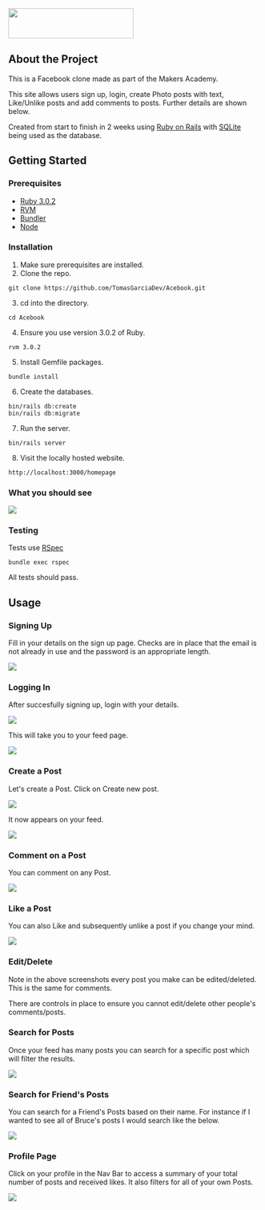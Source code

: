 <img src="https://github.com/chris-clement/acebook-betterverse/blob/main/app/assets/images/README_images/acebookLogo.jpeg?raw=true" width="250" height="60" />


## About the Project

This is a Facebook clone made as part of the Makers Academy.

This site allows users sign up, login, create Photo posts with text, Like/Unlike posts and add comments to posts. Further details are shown below. 

Created from start to finish in 2 weeks using [Ruby on Rails](https://rubyonrails.org/) with [SQLite](https://www.sqlite.org/index.html) being used as the database.

## Getting Started

### Prerequisites 

- [Ruby 3.0.2](https://www.ruby-lang.org/en/documentation/installation/)
- [RVM](https://rvm.io/)
- [Bundler](https://bundler.io/)
- [Node](https://nodejs.org/en/)

### Installation

1. Make sure prerequisites are installed.
2. Clone the repo.

````
git clone https://github.com/TomasGarciaDev/Acebook.git
````
3. cd into the directory.

````
cd Acebook
````

4. Ensure you use version 3.0.2 of Ruby.

````
rvm 3.0.2
````

5. Install Gemfile packages.

````
bundle install
````

6. Create the databases.

````
bin/rails db:create
bin/rails db:migrate
````

7. Run the server.

````
bin/rails server
````

8. Visit the locally hosted website.

````
http://localhost:3000/homepage
````

### What you should see

<img src="app/assets/images/README_images/homePage.jpg"/>

### Testing

Tests use [RSpec](https://rspec.info/)


````
bundle exec rspec
````

All tests should pass.

## Usage

### Signing Up

Fill in your details on the sign up page. Checks are in place that the email is not already in use and the password is an appropriate length. 

<img src="app/assets/images/README_images/signUpPage.jpg"/>

### Logging In

After succesfully signing up, login with your details.

<img src="app/assets/images/README_images/logInPage.jpeg"/>

This will take you to your feed page.

<img src="app/assets/images/README_images/feedPage.jpg"/>

### Create a Post

Let's create a Post. Click on Create new post.

<img src="app/assets/images/README_images/createPost.jpg"/>

It now appears on your feed.

<img src="app/assets/images/README_images/feedWithPost.jpg"/>

### Comment on a Post

You can comment on any Post.

<img src="app/assets/images/README_images/addComment.jpg"/>

### Like a Post

You can also Like and subsequently unlike a post if you change your mind.

<img src="app/assets/images/README_images/likePost.jpg"/>

### Edit/Delete

Note in the above screenshots every post you make can be edited/deleted. This is the same for comments.

There are controls in place to ensure you cannot edit/delete other people's comments/posts.


### Search for Posts

Once your feed has many posts you can search for a specific post which will filter the results.

<img src="app/assets/images/README_images/searchPosts.jpg"/>

### Search for Friend's Posts

You can search for a Friend's Posts based on their name. For instance if I wanted to see all of Bruce's posts I would search like the below. 

<img src="app/assets/images/README_images/searchFriends.jpg"/>


### Profile Page

Click on your profile in the Nav Bar to access a summary of your total number of posts and received likes. It also filters for all of your own Posts.

<img src="app/assets/images/README_images/profilePage.jpg"/>
